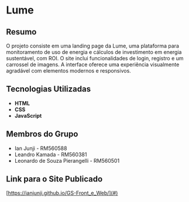 # Lume

## Resumo

O projeto consiste em uma landing page da Lume, uma plataforma para monitoramento de uso de energia e cálculos de investimento em energia sustentável, com ROI. O site inclui funcionalidades de login, registro e um carrossel de imagens. A interface oferece uma experiência visualmente agradável com elementos modernos e responsivos.

## Tecnologias Utilizadas

- **HTML**
- **CSS**
- **JavaScript**

## Membros do Grupo

- Ian Junji - RM560588
- Leandro Kamada - RM560381 
- Leonardo de Souza Pierangelli - RM560501

## Link para o Site Publicado

[https://ianjunji.github.io/GS-Front_e_Web/](#)